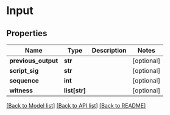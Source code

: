 # Input

## Properties
Name | Type | Description | Notes
------------ | ------------- | ------------- | -------------
**previous_output** | **str** |  | [optional] 
**script_sig** | **str** |  | [optional] 
**sequence** | **int** |  | [optional] 
**witness** | **list[str]** |  | [optional] 

[[Back to Model list]](../README.md#documentation-for-models) [[Back to API list]](../README.md#documentation-for-api-endpoints) [[Back to README]](../README.md)

